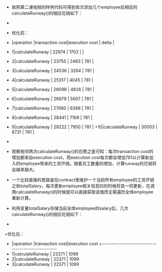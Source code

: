 +    依照第二课视频的样例代码可得到依次添加几个employee后相应的calculateRunway()的相应花销如下：
 +
 + 优化前：
 +  |operation       |transaction cost|execution cost | delta |
 + 1|calculateRunway |          22974 |          1702 |       |
 + 2|calculateRunway |          23755 |          2483 |  781  |
 + 3|calculateRunway |          24536 |          3264 |  781  |
 + 4|calculateRunway |          25317 |          4045 |  781  |
 + 5|calculateRunway |          26098 |          4826 |  781  |
 + 6|calculateRunway |          26879 |          5607 |  781  |
 + 7|calculateRunway |          27660 |          6388 |  781  |
 + 8|calculateRunway |          28441 |          7169 |  781  |
 + 9|calculateRunway |          29222 |          7950 |  781  |
 +10|calculateRunway |          30003 |          8731 |  781  |
 
 +
 +    观察相邻两次calculateRunway()的花费之差可知：每次transaction cost的增加都来自execution cost，而execution cost每次都会增加781以计算新加入的employee带来的工资开销。随着员工数量的增加，计算runway的花销将会越来越大。
 +    一个比较直接的思路是在contract里维护一个当前所有employee的工资开销之和totalSalary，每次更新employee相关信息的的时候将其一同更新，在调用calculateRunway()的时候就可以直接获取该值而无需遍历全体employee重新计算。
 +    利用变量totalSalary存储当前全体employee的salary后，几次calculateRunway()的相应花销如下：
 +
 +优化后：
 +  |operation       |transaction cost|execution cost
 +---------------------------------------------------
 + 1|calculateRunway |          22371 |          1099
 + 2|calculateRunway |          22371 |          1099
 + 3|calculateRunway |          22371 |          1099
